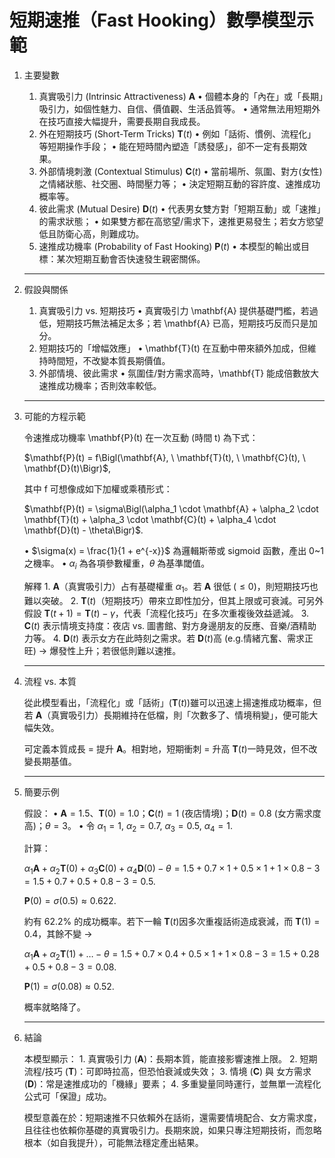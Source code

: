 # 短期速推（Fast Hooking）數學模型示範

1. 主要變數
	1.	真實吸引力 (Intrinsic Attractiveness) $\mathbf{A}$
	•	個體本身的「內在」或「長期」吸引力，如個性魅力、自信、價值觀、生活品質等。
	•	通常無法用短期外在技巧直接大幅提升，需要長期自我成長。
	2.	外在短期技巧 (Short-Term Tricks) $\mathbf{T}(t)$
	•	例如「話術、慣例、流程化」等短期操作手段；
	•	能在短時間內塑造「誘發感」，卻不一定有長期效果。
	3.	外部情境刺激 (Contextual Stimulus) $\mathbf{C}(t)$
	•	當前場所、氛圍、對方(女性)之情緒狀態、社交圈、時間壓力等；
	•	決定短期互動的容許度、速推成功概率等。
	4.	彼此需求 (Mutual Desire) $\mathbf{D}(t)$
	•	代表男女雙方對「短期互動」或「速推」的需求狀態；
	•	如果雙方都在高慾望/需求下，速推更易發生；若女方慾望低且防衛心高，則難成功。
	5.	速推成功機率 (Probability of Fast Hooking) $\mathbf{P}(t)$
	•	本模型的輸出或目標：某次短期互動會否快速發生親密關係。
    
    ---
    
2. 假設與關係
	1.	真實吸引力 vs. 短期技巧
	•	真實吸引力 \mathbf{A} 提供基礎門檻，若過低，短期技巧無法補足太多；若 \mathbf{A} 已高，短期技巧反而只是加分。
	2.	短期技巧的「增幅效應」
	•	\mathbf{T}(t) 在互動中帶來額外加成，但維持時間短，不改變本質長期價值。
	3.	外部情境、彼此需求
	•	氛圍佳/對方需求高時，\mathbf{T} 能成倍數放大速推成功機率；否則效率較低。
    
    ---
    
3. 可能的方程示範

    令速推成功機率 \mathbf{P}(t) 在一次互動 (時間 t) 為下式：


    $\mathbf{P}(t) = f\Bigl(\mathbf{A}, \ \mathbf{T}(t), \ \mathbf{C}(t), \ \mathbf{D}(t)\Bigr)$,

    其中 f 可想像成如下加權或乘積形式：


    $\mathbf{P}(t) = \sigma\Bigl(\alpha_1 \cdot \mathbf{A} + \alpha_2 \cdot \mathbf{T}(t) + \alpha_3 \cdot \mathbf{C}(t) + \alpha_4 \cdot \mathbf{D}(t) - \theta\Bigr)$.

    •	$\sigma(x) = \frac{1}{1 + e^{-x}}$ 為邏輯斯蒂或 sigmoid 函數，產出 0~1 之機率。
    •	$\alpha_i$ 為各項參數權重，$\theta$ 為基準閾值。

    解釋
        1.	$\mathbf{A}$（真實吸引力）占有基礎權重 $\alpha_1$。若 $\mathbf{A}$ 很低 ($\leq 0$)，則短期技巧也難以突破。
        2.	$\mathbf{T}(t)$（短期技巧）帶來立即性加分，但其上限或可衰減。可另外假設 $\mathbf{T}(t+1)=\mathbf{T}(t)-\gamma$，代表「流程化技巧」在多次重複後效益遞減。
        3.	$\mathbf{C}(t)$ 表示情境支持度：夜店 vs. 圖書館、對方身邊朋友的反應、音樂/酒精助力等。
        4.	$\mathbf{D}(t)$ 表示女方在此時刻之需求。若 $\mathbf{D}(t)$高 (e.g.情緒亢奮、需求正旺) → 爆發性上升；若很低則難以速推。
    
    ---
    
4. 流程 vs. 本質

    從此模型看出，「流程化」或「話術」($\mathbf{T}(t)$)雖可以迅速上揚速推成功概率，但若 $\mathbf{A}$（真實吸引力）長期維持在低檔，則「次數多了、情境稍變」，便可能大幅失效。

    可定義本質成長 = 提升 $\mathbf{A}$。相對地，短期衝刺 = 升高 $\mathbf{T}(t)$一時見效，但不改變長期基值。
    
    ---
    
5. 簡要示例

    假設：
        •	$\mathbf{A}=1.5$、$\mathbf{T}(0)=1.0$；$\mathbf{C}(t)=1$ (夜店情境)；$\mathbf{D}(t)=0.8$ (女方需求度高)；$\theta=3$。
        •	令 $\alpha_1=1$, $\alpha_2=0.7$, $\alpha_3=0.5$, $\alpha_4=1$.

    計算：

    $\alpha_1\mathbf{A} + \alpha_2\mathbf{T}(0)+ \alpha_3\mathbf{C}(0) + \alpha_4\mathbf{D}(0) - \theta = 1.5 + 0.7\times1+0.5\times1+1\times0.8 -3=1.5+0.7+0.5+0.8-3=0.5$.


    $\mathbf{P}(0)= \sigma(0.5)\approx 0.622$.


    約有 62.2% 的成功概率。若下一輪 $\mathbf{T}(t)$因多次重複話術造成衰減，而 $\mathbf{T}(1)=0.4$，其餘不變 →

    $\alpha_1\mathbf{A} + \alpha_2\mathbf{T}(1)+ … -\theta=1.5+0.7\times0.4+0.5\times1+1\times0.8-3=1.5+0.28+0.5+0.8-3=0.08$.


    $\mathbf{P}(1)=\sigma(0.08)\approx 0.52$.

    概率就略降了。
    
    ---
    
6. 結論

    本模型顯示：
        1.	真實吸引力 ($\mathbf{A}$)：長期本質，能直接影響速推上限。
        2.	短期流程/技巧 ($\mathbf{T}$)：可即時拉高，但恐怕衰減或失效；
        3.	情境 ($\mathbf{C}$) 與 女方需求 ($\mathbf{D}$)：常是速推成功的「機緣」要素；
        4.	多重變量同時運行，並無單一流程化公式可「保證」成功。

    模型意義在於：短期速推不只依賴外在話術，還需要情境配合、女方需求度，且往往也依賴你基礎的真實吸引力。長期來說，如果只專注短期技術，而忽略根本（如自我提升），可能無法穩定產出結果。

